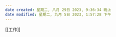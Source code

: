 ```yaml
---
date created: 星期二, 八月 29日 2023, 9:36:34 晚上
date modified: 星期二, 九月 5日 2023, 1:57:28 下午
---
```

[[工作]]